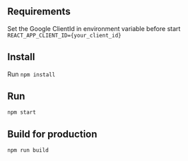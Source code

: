 ## Requirements

Set the Google ClientId in environment variable before start
`REACT_APP_CLIENT_ID={your_client_id}`

## Install

Run `npm install`

## Run

`npm start`

## Build for production

`npm run build`
